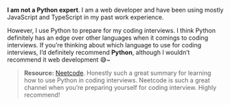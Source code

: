 **I am not a Python expert**. I am a web developer and have been using mostly JavaScript and TypeScript in my past work experience. 

However, I use Python to prepare for my coding interviews. I think Python definitely has an edge over other languages when it comings to coding interviews. If you’re thinking about which language to use for coding interviews, I’d definitely recommend **Python**, although I wouldn’t recommend it web development 😅~

> **Resource:** [Neetcode](https://www.youtube.com/watch?v=0K_eZGS5NsU). 
> Honestly such a great summary for learning how to use Python in coding interviews. Neetcode is such a great channel when you’re preparing yourself for coding interview. Highly recommend!